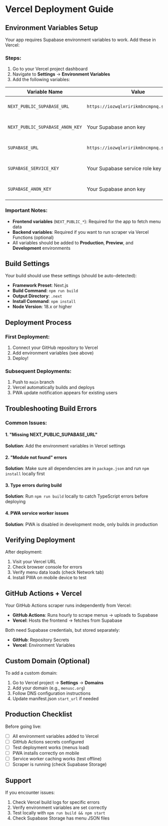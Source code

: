 # Vercel Deployment Guide

## Environment Variables Setup

Your app requires Supabase environment variables to work. Add these in Vercel:

### Steps:

1. Go to your Vercel project dashboard
2. Navigate to **Settings** → **Environment Variables**
3. Add the following variables:

| Variable Name | Value | Environment |
|---------------|-------|-------------|
| `NEXT_PUBLIC_SUPABASE_URL` | `https://iozwqlxririkmbncmpnq.supabase.co` | Production, Preview, Development |
| `NEXT_PUBLIC_SUPABASE_ANON_KEY` | Your Supabase anon key | Production, Preview, Development |
| `SUPABASE_URL` | `https://iozwqlxririkmbncmpnq.supabase.co` | Production, Preview, Development |
| `SUPABASE_SERVICE_KEY` | Your Supabase service role key | Production, Preview, Development |
| `SUPABASE_ANON_KEY` | Your Supabase anon key | Production, Preview, Development |

### Important Notes:

- **Frontend variables** (`NEXT_PUBLIC_*`): Required for the app to fetch menu data
- **Backend variables**: Required if you want to run scraper via Vercel Functions (optional)
- All variables should be added to **Production**, **Preview**, and **Development** environments

## Build Settings

Your build should use these settings (should be auto-detected):

- **Framework Preset**: Next.js
- **Build Command**: `npm run build`
- **Output Directory**: `.next`
- **Install Command**: `npm install`
- **Node Version**: 18.x or higher

## Deployment Process

### First Deployment:

1. Connect your GitHub repository to Vercel
2. Add environment variables (see above)
3. Deploy!

### Subsequent Deployments:

1. Push to `main` branch
2. Vercel automatically builds and deploys
3. PWA update notification appears for existing users

## Troubleshooting Build Errors

### Common Issues:

#### 1. "Missing NEXT_PUBLIC_SUPABASE_URL"
**Solution**: Add the environment variables in Vercel settings

#### 2. "Module not found" errors
**Solution**: Make sure all dependencies are in `package.json` and run `npm install` locally first

#### 3. Type errors during build
**Solution**: Run `npm run build` locally to catch TypeScript errors before deploying

#### 4. PWA service worker issues
**Solution**: PWA is disabled in development mode, only builds in production

## Verifying Deployment

After deployment:

1. Visit your Vercel URL
2. Check browser console for errors
3. Verify menu data loads (check Network tab)
4. Install PWA on mobile device to test

## GitHub Actions + Vercel

Your GitHub Actions scraper runs independently from Vercel:

- **GitHub Actions**: Runs hourly to scrape menus → uploads to Supabase
- **Vercel**: Hosts the frontend → fetches from Supabase

Both need Supabase credentials, but stored separately:
- **GitHub**: Repository Secrets
- **Vercel**: Environment Variables

## Custom Domain (Optional)

To add a custom domain:

1. Go to Vercel project → **Settings** → **Domains**
2. Add your domain (e.g., `menusc.org`)
3. Follow DNS configuration instructions
4. Update manifest.json `start_url` if needed

## Production Checklist

Before going live:

- [ ] All environment variables added to Vercel
- [ ] GitHub Actions secrets configured
- [ ] Test deployment works (menus load)
- [ ] PWA installs correctly on mobile
- [ ] Service worker caching works (test offline)
- [ ] Scraper is running (check Supabase Storage)

## Support

If you encounter issues:

1. Check Vercel build logs for specific errors
2. Verify environment variables are set correctly
3. Test locally with `npm run build && npm start`
4. Check Supabase Storage has menu JSON files
